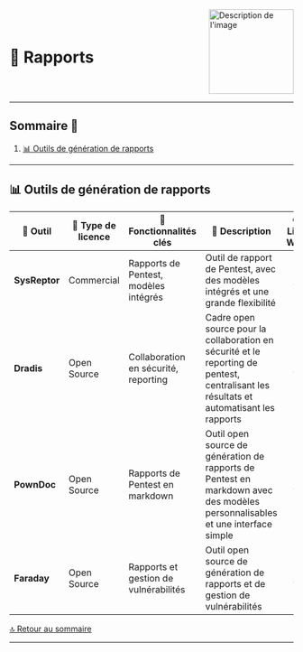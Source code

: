 <div style="display: flex; align-items: center; justify-content: space-between;">
  <h1>📑 Rapports</h1>
  <img src="img/switchtoopen1.png" alt="Description de l'image" width="150" height="150">
</div>

---

## Sommaire 📖 <a id="sommaire"></a>
1. [📊 Outils de génération de rapports](#outils-generation-rapports)

---

## 📊 Outils de génération de rapports <a id="outils-generation-rapports"></a>

| 🌟 **Outil** | 🔑 **Type de licence** | 🚀 **Fonctionnalités clés** | 📝 **Description** | 🌐 **Lien Web** |
|---|---|---|---|---|
| **SysReptor** | Commercial | Rapports de Pentest, modèles intégrés | Outil de rapport de Pentest, avec des modèles intégrés et une grande flexibilité | <div align="center"><a href="https://dudix.tech/sysreptor/">🔗</a></div> |
| **Dradis** | Open Source | Collaboration en sécurité, reporting | Cadre open source pour la collaboration en sécurité et le reporting de pentest, centralisant les résultats et automatisant les rapports | <div align="center"><a href="https://dradis.com/ce/">🔗</a></div> |
| **PownDoc** | Open Source | Rapports de Pentest en markdown | Outil open source de génération de rapports de Pentest en markdown avec des modèles personnalisables et une interface simple | <div align="center"><a href="https://github.com/toniblyx/pownboard">🔗</a></div> |
| **Faraday** | Open Source | Rapports et gestion de vulnérabilités | Outil open source de génération de rapports et de gestion de vulnérabilités | <div align="center"><a href="https://github.com/infobyte/faraday">🔗</a></div> |

[🔝 Retour au sommaire](#sommaire)

---